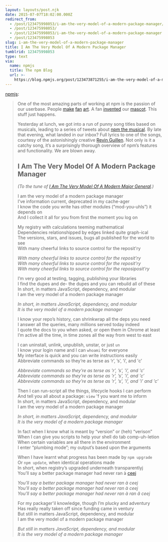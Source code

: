 ```yaml
---
layout: layouts/post.njk
date: 2015-07-07T18:02:00.000Z
redirect_from:
  - /post/123475998053/i-am-the-very-model-of-a-modern-package-manager/
  - /post/123475998053/
  - /post/123475998053/i-am-the-very-model-of-a-modern-package-manager
  - /post/123475998053
slug: i-am-the-very-model-of-a-modern-package-manager
title: I Am The Very Model Of A Modern Package Manager
tumblrid: 123475998053
type: text
via:
  name: npmjs
  title: The npm Blog
  url: >-
    https://blog.npmjs.org/post/123473871255/i-am-the-very-model-of-a-modern-package-manager
---
```

<p><a href="http://blog.npmjs.org/post/123473871255/i-am-the-very-model-of-a-modern-package-manager" class="tumblr_blog">npmjs</a>:</p>

<blockquote><p>One of the most amazing parts of working at npm is the passion of our userbase. People <a href="https://m2.behance.net/rendition/pm/16725633/disp/427850735f13a8a6201bf8385865a5b9.png">make</a> <a href="https://www.dropbox.com/s/jxtqp7he67msrz9/Slide10.jpg?dl=0">fan</a> <a href="http://siliconangle.com/files/2012/01/coronation.png">art</a>. A fan <a href="https://twitter.com/itsJonQ/status/476424460338094080">invented</a> our <a href="https://dl.dropboxusercontent.com/u/547671/GIFs/npm-wombat-naked.png">mascot</a>. This stuff just happens.</p>

<p>Yesterday at lunch, we got into a run of punny song titles based on musicals, leading to a series of tweets about <a href="https://twitter.com/search?q=%23npmthemusical&amp;src=typd">npm the musical</a>. By late that evening, what landed in our inbox? Full lyrics to one of the songs, courtesy of the astonishingly creative <a href="https://twitter.com/revin">Revin Guillen</a>. Not only is it a catchy song, it’s a surprisingly thorough overview of npm’s features and functionality. We are blown away.</p>

<h2>I Am The Very Model Of A Modern Package Manager</h2>

<p><em>(To the tune of <a href="https://www.youtube.com/watch?v=zSGWoXDFM64&amp;feature=youtu.be&amp;t=51s">I Am The Very Model Of A Modern Major General</a>.)</em></p>

<p>I am the very model of a modern package manager<br/>
I’ve information current, deprecated in my cache-ager<br/>
I know the code you write has other modules (“mod-you-uhls”) it depends on<br/>
And I collect it all for you from first the moment you log on</p>

<p>My registry with calculations teeming mathematical<br/>
Dependencies relationshipped by edges linked quite graph-ical<br/>
The versions, stars, and issues, bugs all published for the world to see<br/>
With many cheerful links to source control for the reposit'ry</p>

<p><em>With many cheerful links to source control for the reposit'ry</em><br/><em>With many cheerful links to source control for the reposit'ry</em><br/><em>With many cheerful links to source control for the reposiposit'ry</em></p>

<p>I’m very good at testing, tagging, publishing your libraries<br/>
I find the dupes and de- the dupes and you can rebuild all of these<br/>
In short, in matters JavaScript, dependency, and modular<br/>
I am the very model of a modern package manager</p>

<p><em>In short, in matters JavaScript, dependency, and modular</em><br/><em>It is the very model of a modern package manager</em></p>

<p>I know your repo’s history, can shrinkwrap all the deps you need<br/>
I answer all the queries, many millions served today indeed<br/>
I quote the docs to you when asked, or open them in Chrome at least<br/>
I’m active all the time, in time zones all the way from west to east</p>

<p>I can uninstall, unlink, unpublish, unstar, or just <code>un</code><br/>
I know your login name and I can <code>whoami</code> for everyone<br/>
My interface is quick and you can write instructions easily<br/>
Abbreviate commands so they’re as terse as ‘r’, ’s’, &lsquo;i’, and 'c’</p>

<p><em>Abbreviate commands so they’re as terse as 'r’, ’s’, 'i’, and 'c’</em><br/><em>Abbreviate commands so they’re as terse as 'r’, ’s’, 'i’, and 'c’</em><br/><em>Abbreviate commands so they’re as terse as 'r’, ’s’, 'i’, and 'i’ and 'c’</em></p>

<p>Then I can run-script all the things, lifecycle hooks I can perform<br/>
And tell you all about a package: <code>view</code> 'f you want me to inform<br/>
In short, in matters JavaScript, dependency, and modular<br/>
I am the very model of a modern package manager</p>

<p><em>In short, in matters JavaScript, dependency, and modular</em><br/><em>It is the very model of a modern package manager</em></p>

<p>In fact when I know what is meant by “version” or (heh) “verison”<br/>
When I can give you scripts to help your shell do tab comp-uh-letion<br/>
When certain variables are all there in the environment<br/>
I enter “plumbing mode”; my output’s based upon the arguments</p>

<p>When I have learnt what progress has been made by <code>npm upgrade</code><br/>
Or <code>npm update</code>, when identical operations made<br/>
In short, when registry’s upgraded underneath transparentlyj<br/>
You’ll say a better package manager had never ran à <a href="https://twitter.com/ceejbot">ceej</a></p>

<p><em>You’ll say a better package manager had never ran à ceej</em><br/><em>You’ll say a better package manager had never ran à ceej</em><br/><em>You’ll say a better package manager had never ran à ran â ceej</em></p>

<p>For my packager'il knowledge, though I’m plucky and adventury<br/>
Has really really taken off since funding came in ventury<br/>
But still in matters JavaScript, dependency, and modular<br/>
I am the very model of a modern package manager</p>

<p><em>But still in matters JavaScript, dependency, and modular</em><br/><em>It is the very model of a modern package manager</em></p></blockquote>
